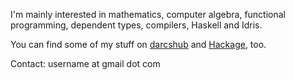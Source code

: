 I'm mainly interested in mathematics, computer algebra, functional programming, dependent types, compilers, Haskell and Idris.

You can find some of my stuff on [darcshub](https://hub.darcs.net/bkomuves/) and [Hackage](https://hackage.haskell.org/user/BalazsKomuves), too.

Contact: username at gmail dot com
